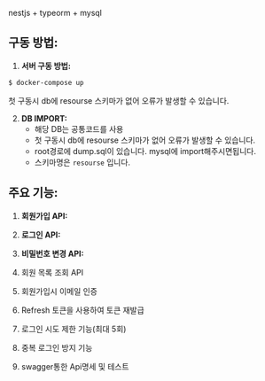 
nestjs + typeorm + mysql

## **구동 방법:**

1. **서버 구동 방법:**

```bash
$ docker-compose up
```
첫 구동시 db에 resourse 스키마가 없어 오류가 발생할 수 있습니다.

2. **DB IMPORT:**
    - 해당 DB는 공통코드를 사용
    - 첫 구동시 db에 resourse 스키마가 없어 오류가 발생할 수 있습니다.
    - root경로에 dump.sql이 있습니다. mysql에 import해주시면됩니다.
    - 스키마명은 `resourse` 입니다.

## **주요 기능:**

1. **회원가입 API:** 


2. **로그인 API:** 


3. **비밀번호 변경 API:** 


4. 회원 목록 조회 API 

[//]: # (`import한 table에 보시면 관리자 계정이 있습니다.`)
[//]: # (`email: admin@admin.admin`)
[//]: # (`passwd: admin`)

5. 회원가입시 이메일 인증

[//]: # (`이메일인증의 경우 .local.env파일의 MAIL_USER, MAIL_PASS에 각각)
[//]: # (smtp지원 이메일의 이메일과 비밀번호를 적어주시면 사용하실 수 있습니다.)
[//]: # (api에서 "회원가입신청" 실행 후 이메일 발송.)
[//]: # (이후 회원가입승인 api에서 코드를 입력하여 실행하면 회원가입이 됩니다.`)

6. Refresh 토큰을 사용하여 토큰 재발급


7. 로그인 시도 제한 기능(최대 5회)


8. 중복 로그인 방지 기능

9. swagger통한 Api명세 및 테스트

[//]: # (## **API 명세서:**)

[//]: # (root경로의 `api명세`폴더의 index.html파일로 확인하실 수 있습니다.)

[//]: # (swagger를 추가해 놓아서 http://localhost:3000/api 에서 편히 api를 테스트하실 수 있습니다.)

